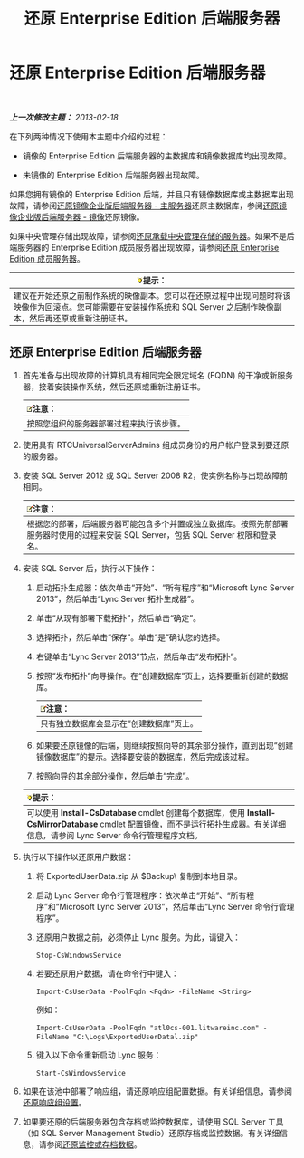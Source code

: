 ﻿---
title: 还原 Enterprise Edition 后端服务器
TOCTitle: 还原 Enterprise Edition 后端服务器
ms:assetid: 1450eb4e-3315-4d02-8f02-6e1791fb1550
ms:mtpsurl: https://technet.microsoft.com/zh-cn/library/Hh202163(v=OCS.15)
ms:contentKeyID: 52060963
ms.date: 05/19/2016
mtps_version: v=OCS.15
ms.translationtype: HT
---

# 还原 Enterprise Edition 后端服务器

 

_**上一次修改主题：** 2013-02-18_

在下列两种情况下使用本主题中介绍的过程：

  - 镜像的 Enterprise Edition 后端服务器的主数据库和镜像数据库均出现故障。

  - 未镜像的 Enterprise Edition 后端服务器出现故障。

如果您拥有镜像的 Enterprise Edition 后端，并且只有镜像数据库或主数据库出现故障，请参阅[还原镜像企业版后端服务器 - 主服务器](lync-server-2013-restoring-a-mirrored-enterprise-edition-back-end-server-primary.md)还原主数据库，参阅[还原镜像企业版后端服务器 - 镜像](lync-server-2013-restoring-a-mirrored-enterprise-edition-back-end-server-mirror.md)还原镜像。

如果中央管理存储出现故障，请参阅[还原承载中央管理存储的服务器](lync-server-2013-restoring-the-server-hosting-the-central-management-store.md)。如果不是后端服务器的 Enterprise Edition 成员服务器出现故障，请参阅[还原 Enterprise Edition 成员服务器](lync-server-2013-restoring-an-enterprise-edition-member-server.md)。

<table>
<thead>
<tr class="header">
<th><img src="images/Gg398094.tip(OCS.15).gif" title="tip" alt="tip" />提示：</th>
</tr>
</thead>
<tbody>
<tr class="odd">
<td>建议在开始还原之前制作系统的映像副本。您可以在还原过程中出现问题时将该映像作为回滚点。您可能需要在安装操作系统和 SQL Server 之后制作映像副本，然后再还原或重新注册证书。</td>
</tr>
</tbody>
</table>


## 还原 Enterprise Edition 后端服务器

1.  首先准备与出现故障的计算机具有相同完全限定域名 (FQDN) 的干净或新服务器，接着安装操作系统，然后还原或重新注册证书。
    
    <table>
    <thead>
    <tr class="header">
    <th><img src="images/Dn783119.note(OCS.15).gif" title="note" alt="note" />注意：</th>
    </tr>
    </thead>
    <tbody>
    <tr class="odd">
    <td>按照您组织的服务器部署过程来执行该步骤。</td>
    </tr>
    </tbody>
    </table>


2.  使用具有 RTCUniversalServerAdmins 组成员身份的用户帐户登录到要还原的服务器。

3.  安装 SQL Server 2012 或 SQL Server 2008 R2，使实例名称与出现故障前相同。
    
    <table>
    <thead>
    <tr class="header">
    <th><img src="images/Dn783119.note(OCS.15).gif" title="note" alt="note" />注意：</th>
    </tr>
    </thead>
    <tbody>
    <tr class="odd">
    <td>根据您的部署，后端服务器可能包含多个并置或独立数据库。按照先前部署服务器时使用的过程来安装 SQL Server，包括 SQL Server 权限和登录名。</td>
    </tr>
    </tbody>
    </table>


4.  安装 SQL Server 后，执行以下操作：
    
    1.  启动拓扑生成器：依次单击“开始”、“所有程序”和“Microsoft Lync Server 2013”，然后单击“Lync Server 拓扑生成器”。
    
    2.  单击“从现有部署下载拓扑”，然后单击“确定”。
    
    3.  选择拓扑，然后单击“保存”。单击“是”确认您的选择。
    
    4.  右键单击“Lync Server 2013”节点，然后单击“发布拓扑”。
    
    5.  按照“发布拓扑”向导操作。在“创建数据库”页上，选择要重新创建的数据库。
        
        <table>
        <thead>
        <tr class="header">
        <th><img src="images/Dn783119.note(OCS.15).gif" title="note" alt="note" />注意：</th>
        </tr>
        </thead>
        <tbody>
        <tr class="odd">
        <td>只有独立数据库会显示在“创建数据库”页上。</td>
        </tr>
        </tbody>
        </table>
    
    6.  如果要还原镜像的后端，则继续按照向导的其余部分操作，直到出现“创建镜像数据库”的提示。选择要安装的数据库，然后完成该过程。
    
    7.  按照向导的其余部分操作，然后单击“完成”。
    
    <table>
    <thead>
    <tr class="header">
    <th><img src="images/Gg398094.tip(OCS.15).gif" title="tip" alt="tip" />提示：</th>
    </tr>
    </thead>
    <tbody>
    <tr class="odd">
    <td>可以使用 <strong>Install-CsDatabase</strong> cmdlet 创建每个数据库，使用 <strong>Install-CsMirrorDatabase</strong> cmdlet 配置镜像，而不是运行拓扑生成器。有关详细信息，请参阅 Lync Server 命令行管理程序文档。</td>
    </tr>
    </tbody>
    </table>


5.  执行以下操作以还原用户数据：
    
    1.  将 ExportedUserData.zip 从 $Backup\\ 复制到本地目录。
    
    2.  启动 Lync Server 命令行管理程序：依次单击“开始”、“所有程序”和“Microsoft Lync Server 2013”，然后单击“Lync Server 命令行管理程序”。
    
    3.  还原用户数据之前，必须停止 Lync 服务。为此，请键入：
        
            Stop-CsWindowsService
    
    4.  若要还原用户数据，请在命令行中键入：
        
            Import-CsUserData -PoolFqdn <Fqdn> -FileName <String>
        
        例如：
        
            Import-CsUserData -PoolFqdn "atl0cs-001.litwareinc.com" -FileName "C:\Logs\ExportedUserDatal.zip"
    
    5.  键入以下命令重新启动 Lync 服务：
        
            Start-CsWindowsService

6.  如果在该池中部署了响应组，请还原响应组配置数据。有关详细信息，请参阅[还原响应组设置](lync-server-2013-restoring-response-group-settings.md)。

7.  如果要还原的后端服务器包含存档或监控数据库，请使用 SQL Server 工具（如 SQL Server Management Studio）还原存档或监控数据。有关详细信息，请参阅[还原监控或存档数据](lync-server-2013-restoring-monitoring-or-archiving-data.md)。

